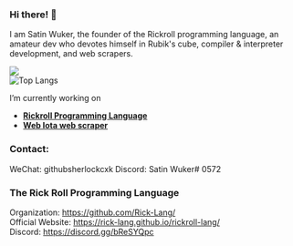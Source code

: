 ### Hi there! 👋
I am Satin Wuker, the founder of the Rickroll programming language, an amateur dev who devotes himself in Rubik's cube, compiler & interpreter development, and web scrapers.

![](https://github-readme-stats.vercel.app/api?username=SatinWuker&count_private=true)
<br>
![Top Langs](https://github-readme-stats.vercel.app/api/top-langs/?username=SatinWuker)

I’m currently working on
  - **[Rickroll Programming Language](https://github.com/Rick-Lang/rickroll-lang)**
  - **[Web Iota web scraper](https://github.com/SatinWuker/Web-Iota)**

### Contact:
WeChat: githubsherlockcxk
Discord: Satin Wuker# 0572

### The Rick Roll Programming Language
Organization: https://github.com/Rick-Lang/
<br>
Official Website: https://rick-lang.github.io/rickroll-lang/
<br>
Discord: https://discord.gg/bReSYQpc
